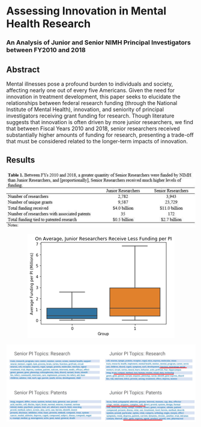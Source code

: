 # Assessing Innovation in Mental Health Research
### An Analysis of Junior and Senior NIMH Principal Investigators between FY2010 and 2018

## Abstract

Mental illnesses pose a profound burden to individuals and society, affecting nearly one out of every five Americans. Given the need for innovation in treatment development, this paper seeks to elucidate the relationships between federal research funding (through the National Institute of Mental Health), innovation, and seniority of principal investigators receiving grant funding for research. Though literature suggests that innovation is often driven by more junior researchers, we find that between Fiscal Years 2010 and 2018, senior researchers received substantially higher amounts of funding for research, presenting a trade-off that must be considered related to the longer-term impacts of innovation.

## Results

<p align = 'center'>
  <img src = '/plots/comparison_chart.png'>
</p>

<p align = 'center'>
  <img src = '/plots/funding_per_pi.png'>
    </p>
    
<p align = 'center'>
  <img src = '/plots/topics.png'>
</p>
